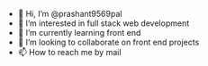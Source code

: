 - 👋 Hi, I’m @prashant9569pal
- 👀 I’m interested in full stack web development
- 🌱 I’m currently learning front end
- 💞️ I’m looking to collaborate on  front end projects
- 📫 How to reach me by mail

<!---
prashant9569pal/prashant9569pal is a ✨ special ✨ repository because its `README.md` (this file) appears on your GitHub profile.
You can click the Preview link to take a look at your changes.
--->
